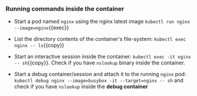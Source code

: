 
### Running commands inside the container

* Start a pod named `nginx` using the nginx latest image
`kubectl run nginx --image=nginx`{{exec}}

* List the directory contents of the container's file-system: `kubectl exec nginx -- ls`{{copy}}

* Start an interactive session inside the container: `kubectl exec -it nginx -- sh`{{copy}}. Check if you have `nslookup` binary inside the container.

* Start a debug container/session and attach it to the running `nginx` pod: `kubectl debug nginx --image=busybox -it --target=nginx -- sh` and check if you have `nslookup` inside the **debug container**
